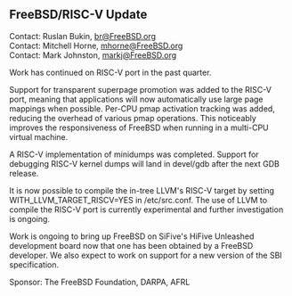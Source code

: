 ## FreeBSD/RISC-V Update ##

Contact: Ruslan Bukin, <br@FreeBSD.org>  
Contact: Mitchell Horne, <mhorne@FreeBSD.org>  
Contact: Mark Johnston, <markj@FreeBSD.org>  

Work has continued on RISC-V port in the past quarter.

Support for transparent superpage promotion was added to the RISC-V
port, meaning that applications will now automatically use large
page mappings when possible.  Per-CPU pmap activation tracking was
added, reducing the overhead of various pmap operations.  This
noticeably improves the responsiveness of FreeBSD when running in
a multi-CPU virtual machine.

A RISC-V implementation of minidumps was completed.  Support for
debugging RISC-V kernel dumps will land in devel/gdb after the
next GDB release.

It is now possible to compile the in-tree LLVM's RISC-V target by
setting WITH_LLVM_TARGET_RISCV=YES in /etc/src.conf.  The use of
LLVM to compile the RISC-V port is currently experimental and
further investigation is ongoing.

Work is ongoing to bring up FreeBSD on SiFive's HiFive Unleashed
development board now that one has been obtained by a FreeBSD
developer.  We also expect to work on support for a new version
of the SBI specification.

Sponsor: The FreeBSD Foundation, DARPA, AFRL  
